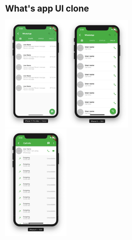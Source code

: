 # What's app UI clone

<img src="https://github.com/dineshn19/Flutter-Basic/blob/master/assets/fonts/screenshots/WhatsApp.png" width="200"><img src="https://github.com/dineshn19/Flutter-Basic/blob/master/assets/fonts/screenshots/Calls.png" width="200"><img src="https://github.com/dineshn19/Flutter-Basic/blob/master/assets/fonts/screenshots/CallInfo.png" width="200">

